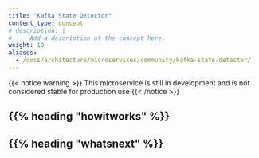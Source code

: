 ```yaml
---
title: "Kafka State Detector"
content_type: concept
# description: |
#     Add a description of the concept here.
weight: 10
aliases:
  - /docs/architecture/microservices/community/kafka-state-detector/
---
```


<!-- overview -->

{{< notice warning >}}
This microservice is still in development and is not considered stable for production use
{{< /notice >}}

<!-- body -->

## {{% heading "howitworks" %}}

<!-- Optional section; add links to information related to this topic. -->

## {{% heading "whatsnext" %}}
